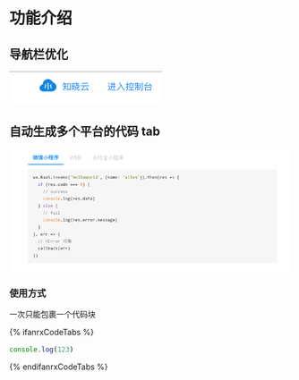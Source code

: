 # 功能介绍

## 导航栏优化

![](./images/WX20190117-145436.png)

## 自动生成多个平台的代码 tab
![](./images/WX20190117-145630.png)

### 使用方式

一次只能包裹一个代码块

{% ifanrxCodeTabs %}
```javascript
console.log(123)
```
{% endifanrxCodeTabs %}
